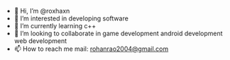 - 👋 Hi, I’m @roxhaxn
- 👀 I’m interested in developing software
- 🌱 I’m currently learning c++
- 💞️ I’m looking to collaborate in game development android development web development
- 📫 How to reach me mail: rohanrao2004@gmail.com

<!---
roxhaxn/roxhaxn is a ✨ special ✨ repository because its `README.md` (this file) appears on your GitHub profile.
You can click the Preview link to take a look at your changes.
--->

